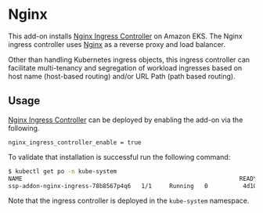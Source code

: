 # Nginx

This add-on installs [Nginx Ingress Controller](https://kubernetes.github.io/ingress-nginx/deploy/) on Amazon EKS. The Nginx ingress controller uses [Nginx](https://www.nginx.org/) as a reverse proxy and load balancer.

Other than handling Kubernetes ingress objects, this ingress controller can facilitate multi-tenancy and segregation of workload ingresses based on host name (host-based routing) and/or URL Path (path based routing).

## Usage

[Nginx Ingress Controller](kubernetes-addons/nginx-ingress/README.md) can be deployed by enabling the add-on via the following.

```hcl
nginx_ingress_controller_enable = true
```

To validate that installation is successful run the following command:

```bash
$ kubectl get po -n kube-system
NAME                                                              READY   STATUS    RESTARTS   AGE
ssp-addon-nginx-ingress-78b8567p4q6   1/1     Running   0          4d10h
```

Note that the ingress controller is deployed in the `kube-system` namespace.
